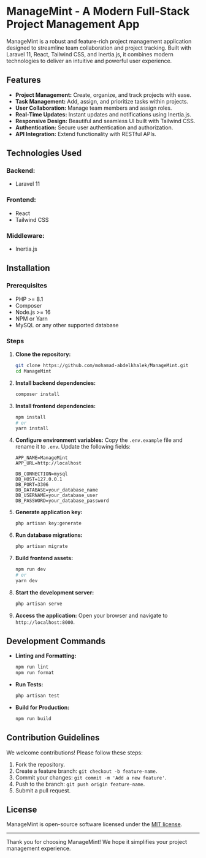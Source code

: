 # ManageMint - A Modern Full-Stack Project Management App

ManageMint is a robust and feature-rich project management application designed to streamline team collaboration and project tracking. Built with Laravel 11, React, Tailwind CSS, and Inertia.js, it combines modern technologies to deliver an intuitive and powerful user experience.

## Features

- **Project Management:** Create, organize, and track projects with ease.
- **Task Management:** Add, assign, and prioritize tasks within projects.
- **User Collaboration:** Manage team members and assign roles.
- **Real-Time Updates:** Instant updates and notifications using Inertia.js.
- **Responsive Design:** Beautiful and seamless UI built with Tailwind CSS.
- **Authentication:** Secure user authentication and authorization.
- **API Integration:** Extend functionality with RESTful APIs.

## Technologies Used

### Backend:
- Laravel 11

### Frontend:
- React
- Tailwind CSS

### Middleware:
- Inertia.js

## Installation

### Prerequisites
- PHP >= 8.1
- Composer
- Node.js >= 16
- NPM or Yarn
- MySQL or any other supported database

### Steps

1. **Clone the repository:**
   ```bash
   git clone https://github.com/mohamad-abdelkhalek/ManageMint.git
   cd ManageMint
   ```

2. **Install backend dependencies:**
   ```bash
   composer install
   ```

3. **Install frontend dependencies:**
   ```bash
   npm install
   # or
   yarn install
   ```

4. **Configure environment variables:**
   Copy the `.env.example` file and rename it to `.env`. Update the following fields:
   ```env
   APP_NAME=ManageMint
   APP_URL=http://localhost

   DB_CONNECTION=mysql
   DB_HOST=127.0.0.1
   DB_PORT=3306
   DB_DATABASE=your_database_name
   DB_USERNAME=your_database_user
   DB_PASSWORD=your_database_password
   ```

5. **Generate application key:**
   ```bash
   php artisan key:generate
   ```

6. **Run database migrations:**
   ```bash
   php artisan migrate
   ```

7. **Build frontend assets:**
   ```bash
   npm run dev
   # or
   yarn dev
   ```

8. **Start the development server:**
   ```bash
   php artisan serve
   ```

9. **Access the application:**
   Open your browser and navigate to `http://localhost:8000`.

## Development Commands

- **Linting and Formatting:**
  ```bash
  npm run lint
  npm run format
  ```

- **Run Tests:**
  ```bash
  php artisan test
  ```

- **Build for Production:**
  ```bash
  npm run build
  ```

## Contribution Guidelines

We welcome contributions! Please follow these steps:

1. Fork the repository.
2. Create a feature branch: `git checkout -b feature-name`.
3. Commit your changes: `git commit -m 'Add a new feature'`.
4. Push to the branch: `git push origin feature-name`.
5. Submit a pull request.

## License

ManageMint is open-source software licensed under the [MIT license](LICENSE).

---

Thank you for choosing ManageMint! We hope it simplifies your project management experience.
